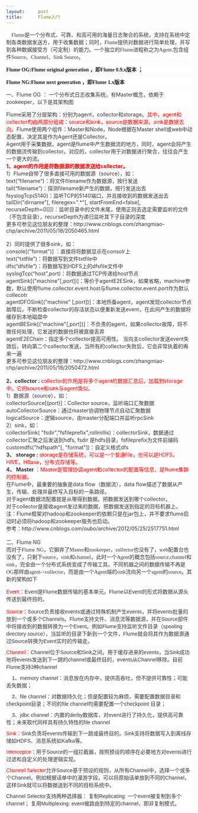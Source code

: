 ```yaml
---
layout:     post
title:      Flume入门
---
```

<div id="article_content" class="article_content clearfix csdn-tracking-statistics" data-pid="blog" data-mod="popu_307" data-dsm="post">
								            <link rel="stylesheet" href="https://csdnimg.cn/release/phoenix/template/css/ck_htmledit_views-f76675cdea.css">
						<div class="htmledit_views" id="content_views">
                <p style="background-color:rgb(255,255,255);"><span style="font-size:14px;"><span style="font-family:SimSun;margin:0px;padding:0px;color:rgb(51,51,51);">    Flume是一个分布式、可靠、和高可用的海量日志聚合的系统</span><span style="font-family:SimSun;color:rgb(51,51,51);">，支持在系统中定制各类数据发送方，用于收集数据</span><span style="font-family:SimSun;color:rgb(51,51,51);">；同时，Flume提供对数据进行简单处理，并写到各种数据接受方（可定制）的能力。</span><span style="font-family:SimSun;color:rgb(51,51,51);">一个独立的Flume进程称之为Agent,包含组件Source、Channel、Sink Source。</span></span></p><p style="background-color:rgb(255,255,255);"><span style="font-weight:bold;font-size:14px;font-family:SimSun;">Flume OG:Flume original generation ，即Flume 0.9.x版本 ； </span></p><p style="background-color:rgb(255,255,255);"><span style="font-weight:bold;font-size:14px;font-family:SimSun;">Flume NG:Flume next generation ，即Flume 1.x版本</span></p><p style="background-color:rgb(255,255,255);"><span style="color:rgb(51,51,51);font-size:14px;">一、Flume OG ： 一个分布式日志收集系统，有Master概念，依赖于zookeeper，以下是其架构图</span></p><div class="article_content csdn-tracking-statistics" style="padding:0px;margin:0px;"><div class="htmledit_views" style="padding:0px;margin-bottom:0px;"><div style="color:rgb(51,51,51);font-size:14px;padding:0px;margin:0px;"><img src="https://img-blog.csdn.net/20170304123727755?watermark/2/text/aHR0cDovL2Jsb2cuY3Nkbi5uZXQvbGl1eGlhbzcyMzg0Ng==/font/5a6L5L2T/fontsize/400/fill/I0JBQkFCMA==/dissolve/70/gravity/Center" alt=""><br></div><div style="color:rgb(51,51,51);padding:0px;margin:0px;"><span style="font-size:14px;">Flume采用了分层架构：分别为agent，collector和storage。<span style="color:rgb(255,0,0);">其中，agent和collector均由两部分组成：source和sink，source是数据来源，sink是数据去向</span>。Flume使用两个组件：Master和Node，Node根据在Master shell或web中动态配置，决定其是作为Agent还是Collector。<span style="white-space:pre;"></span></span></div><div style="color:rgb(51,51,51);padding:0px;margin:0px;"><span style="font-size:14px;">Agent用于采集数据，agent是flume中产生数据流的地方，同时，agent会将产生的数据流传输到collector。对应的，collector用于对数据进行聚合，往往会产生一个更大的流。</span><br></div><div style="padding:0px;margin:0px;"><span style="color:rgb(255,0,0);"><strong><span style="font-size:14px;">1、agent的作用是将数据源的数据发送给collector。</span></strong></span></div><div style="padding:0px;margin:0px;"><span style="font-size:14px;"><span style="color:rgb(51,51,51);">1）Flume自带了很多直接可用的数据源（source），如：</span><br><span style="color:rgb(51,51,51);">text(“filename”)：将文件filename作为数据源，按行发送</span><br><span style="color:rgb(51,51,51);">tail(“filename”)：探测filename新产生的数据，按行发送出去</span><br><span style="color:rgb(51,51,51);">fsyslogTcp(5140)：监听TCP的5140端口，并且接收到的数据发送出去</span><br><span style="color:rgb(51,51,51);">tailDir("dirname"[, fileregex=".*"[, startFromEnd=false[, recurseDepth=0]]])：监听目录中的文件末尾，使用正则去选定需要监听的文件（不包含目录），recurseDepth为递归监听其下子目录的深度</span><br><span style="color:rgb(51,51,51);">更多可参见这位朋友的整理：http://www.cnblogs.com/zhangmiao-chp/archive/2011/05/18/2050465.html</span><br><br><span style="color:rgb(51,51,51);">2）同时提供了很多sink，如：</span><br><span style="color:rgb(51,51,51);">console[("format")] ：直接将将数据显示在consolr上</span><br><span style="color:rgb(51,51,51);">text(“txtfile”)：将数据写到文件txtfile中</span><br><span style="color:rgb(51,51,51);">dfs(“dfsfile”)：将数据写到HDFS上的dfsfile文件中</span><br><span style="color:rgb(51,51,51);">syslogTcp(“host”,port)：将数据通过TCP传递给host节点</span><br><span style="color:rgb(51,51,51);">agentSink[("machine"[,port])]：等价于agentE2ESink，如果省略，machine参数，默认使用flume.collector.event.host与flume.collector.event.port作为默认collecotr</span><br><span style="color:rgb(51,51,51);">agentDFOSink[("machine" [,port])]：本地热备agent，agent发现collector节点故障后，不断检查collector的存活状态以便重新发送event，在此间产生的数据将缓存到本地磁盘中</span><br><span style="color:rgb(51,51,51);">agentBESink[("machine"[,port])]：不负责的agent，如果collector故障，将不做任何处理，它发送的数据也将被直接丢弃</span><br><span style="color:rgb(51,51,51);">agentE2EChain：指定多个collector提高可用性。 当向主collector发送event失效后，转向第二个collector发送，当所有的collector失败后，它会非常执着的再来一遍</span><br><span style="color:rgb(51,51,51);">更多可参见这位朋友的整理：http://www.cnblogs.com/zhangmiao-chp/archive/2011/05/18/2050472.html</span><br></span><br><span style="font-size:14px;"><span style="color:rgb(51,51,51);"><strong>2、collector : </strong></span><span style="color:#ff0000;">collector的作用是将多个agent的数据汇总后，加载到storage中。它的source和sink与agent类似。</span><br><span style="color:rgb(51,51,51);">1）数据源（source），如：</span></span></div><div style="color:rgb(51,51,51);padding:0px;margin:0px;"><span style="font-size:14px;">collectorSource[(port)]：Collector source，监听端口汇聚数据<br>autoCollectorSource：通过master协调物理节点自动汇聚数据<br>logicalSource：逻辑source，由master分配端口并监听rpcSink<br>2）sink，如：</span></div><div style="padding:0px;margin:0px;"><span style="font-size:14px;"><span style="color:#333333;">collectorSink( "fsdir","fsfileprefix",rollmillis)：collectorSink，数据通过collector汇聚之后发送到hdfs, fsdir 是hdfs目录，fsfileprefix为文件前缀码</span><br><span style="color:#333333;">customdfs("hdfspath"[, "format"])：自定义格式dfs</span><br><strong><span style="color:#333333;">3、 storage :</span><span style="color:#ff0000;"> </span></strong><span style="color:#ff0000;">storage是存储系统，可以是一个普通file，也可以是HDFS，HIVE，HBase，分布式存储等。</span></span></div><div style="padding:0px;margin:0px;"><span style="font-size:14px;"><span style="color:#333333;"><strong>4、 Master </strong>：</span><span style="color:#ff0000;">Master是管理协调agent和collector的配置等信息，是flume集群的控制器。</span><br><span style="color:#333333;">在Flume中，最重要的抽象是data flow（数据流），data flow描述了数据从产生，传输、处理并最终写入目标的一条路径。</span><br></span></div><div style="color:rgb(51,51,51);padding:0px;margin:0px;"><span style="font-size:14px;">对于agent数据流配置就是从哪得到数据，把数据发送到哪个collector。<br>对于collector是接收agent发过来的数据，把数据发送到指定的目标机器上。<br>注：Flume框架对hadoop和zookeeper的依赖只是在jar包上，并不要求flume启动时必须将hadoop和zookeeper服务也启动。<br></span></div><div style="color:rgb(51,51,51);padding:0px;margin:0px;"><span style="font-size:14px;">参考：http://www.cnblogs.com/oubo/archive/2012/05/25/2517751.html</span></div><div style="color:rgb(51,51,51);padding:0px;margin:0px;"><span style="font-size:14px;"><br></span></div><div style="color:rgb(51,51,51);padding:0px;margin:0px;"><span style="font-size:14px;">二、Flume NG</span></div><div style="color:rgb(51,51,51);padding:0px;margin:0px;"><span style="font-size:14px;"><span style="font-family:'Microsoft YaHei';">而对于</span><span style="font-family:'Microsoft YaHei';">Flume NG</span><span style="font-family:'Microsoft YaHei';">，它摒弃了Master和zookeeper，collector也没有了，web配置台也没有了，只剩下source，sink和channel，此时一个Agent的概念包括source,channel和sink，完全由一个分布式系统变成了传输工具。不同机器之间的数据传输不再是OG那样由agent-&gt;collector，而是由一个Agent端的sink流向另一个agent的source。其新的架构如下</span></span><br></div><div style="color:rgb(51,51,51);font-size:14px;padding:0px;margin:0px;"><img src="https://img-blog.csdn.net/20170112151753532?watermark/2/text/aHR0cDovL2Jsb2cuY3Nkbi5uZXQvdTAxMjk2NTM3Mw==/font/5a6L5L2T/fontsize/400/fill/I0JBQkFCMA==/dissolve/70/gravity/Center" alt="" style="color:rgb(255,0,0);font-family:Verdana, Arial, Helvetica, sans-serif;"></div></div></div><p style="background-color:rgb(255,255,255);"><span style="font-size:14px;"><span style="color:rgb(51,51,51);font-family:Verdana, Arial, Helvetica, sans-serif;margin:0px;padding:0px;"><span style="margin:0px;padding:0px;color:rgb(255,0,0);">Event：</span></span><span style="color:rgb(51,51,51);font-family:Verdana, Arial, Helvetica, sans-serif;">Event是Flume数据传输的基本单元。Flume以Event的形式将数据从源头传送到最终目的。</span></span></p><p style="margin:10px auto;color:rgb(51,51,51);background-color:rgb(255,255,255);font-family:Verdana, Arial, Helvetica, sans-serif;"><span style="font-size:14px;"><span style="margin:0px;padding:0px;"><span style="margin:0px;padding:0px;color:rgb(255,0,0);">Source：</span></span>Source负责接收events或通过特殊机制产生events，并将events批量的放到一个或多个Channels。Flume支持文件、消息流等数据源，并在Source部件中将接收到的数据转换为一个Event。例如Flume支持监听文件目录（spooling directory source），当监听的目录下新到一个文件，Flume就会将其作为数据源通过Source转换为Event实时的传输走。</span></p><p style="margin:10px auto;color:rgb(51,51,51);background-color:rgb(255,255,255);font-family:Verdana, Arial, Helvetica, sans-serif;"><span style="font-size:14px;"><span style="margin:0px;padding:0px;"><span style="margin:0px;padding:0px;color:rgb(255,0,0);">Channel：</span></span>Channel位于Source和Sink之间，用于缓存进来的events，当Sink成功地将events发送到下一跳的channel或最终目的，events从Channel移除。目前Flume支持3种channel </span></p><p style="margin:10px auto;color:rgb(51,51,51);background-color:rgb(255,255,255);font-family:Verdana, Arial, Helvetica, sans-serif;"><span style="font-size:14px;">    1、memory channel：消息放在内存中，提供高吞吐，但不提供可靠性；可能丢失数据； </span></p><p style="margin:10px auto;color:rgb(51,51,51);background-color:rgb(255,255,255);font-family:Verdana, Arial, Helvetica, sans-serif;"><span style="font-size:14px;">    2、file channel：对数据持久化；但是配置较为麻烦，需要配置数据目录和checkpoint目录；不同的file channel均需要配置一个checkpoint 目录； </span></p><p style="margin:10px auto;color:rgb(51,51,51);background-color:rgb(255,255,255);font-family:Verdana, Arial, Helvetica, sans-serif;"><span style="font-size:14px;">    3、jdbc channel：内置的derby数据库，对event进行了持久化，提供高可靠性；未来取代同样具有持久特性的file channel</span></p><p style="margin:10px auto;color:rgb(51,51,51);background-color:rgb(255,255,255);font-family:Verdana, Arial, Helvetica, sans-serif;"><span style="font-size:14px;"><span style="margin:0px;padding:0px;"><span style="margin:0px;padding:0px;color:rgb(255,0,0);">Sink：</span></span>Sink负责将events传输到下一跳或最终目的。Sink支持将数据写入到离线存储如HDFS、消息系统如Kafka等。</span></p><p style="margin:10px auto;color:rgb(51,51,51);background-color:rgb(255,255,255);font-family:Verdana, Arial, Helvetica, sans-serif;"><span style="font-size:14px;"><span style="margin:0px;padding:0px;"><span style="margin:0px;padding:0px;color:rgb(255,0,0);">Interceptor：</span></span>用于Source的一组拦截器，按照预设的顺序在必要地方对events进行过滤和自定义的处理逻辑实现。</span></p><p style="margin:10px auto;background-color:rgb(255,255,255);font-family:Verdana, Arial, Helvetica, sans-serif;"><span style="font-size:14px;"><span style="color:#ff0000;">Channel Selector</span><span style="color:rgb(51,51,51);">允许Source基于预设的规则，从所有Channel中，选择一个或多个Channel。例如根据话单中的漫游字段，可以将原始话单放到不同的Channel，这样Sink就可以将数据送到不同的目标系统中。</span></span></p><p style="margin:10px auto;color:rgb(51,51,51);background-color:rgb(255,255,255);font-family:Verdana, Arial, Helvetica, sans-serif;"><span style="font-size:14px;">Channel Selector支持两种选择器： 复制Replicating: 一个event被复制到多个channel； 复用Multiplexing: event被路由到特定的channel，即非复制模式。</span></p>            </div>
                </div>